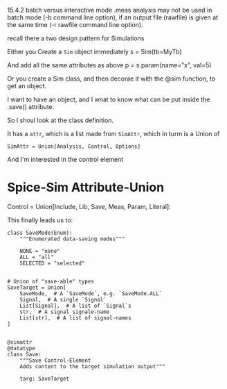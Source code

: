 15.4.2 batch versus interactive mode
.meas analysis may not be used in batch mode (-b command line option), if an output file (rawfile) is given at the same time (-r rawfile command line option).


recall there a two design pattern for Simulations

Either you Create a `Sim` object immediately
s = Sim(tb=MyTb)

And add all the same attributes as above
p = s.param(name="x", val=5)


Or you create a Sim class, and then decorae it with the @sim function, to get an object.

I want to have an object, and I wnat to know what can be put inside the .save() attribute.

So I shoul look at the class definition.

It has a `attr`, which is a list made from `SimAttr`, which in turm is a Union of

```
SimAttr = Union[Analysis, Control, Options]
```
And I'm interested in the control element

# Spice-Sim Attribute-Union
Control = Union[Include, Lib, Save, Meas, Param, Literal]:

This finally leads us to:

```
class SaveMode(Enum):
    """Enumerated data-saving modes"""

    NONE = "none"
    ALL = "all"
    SELECTED = "selected"


# Union of "save-able" types
SaveTarget = Union[
    SaveMode,  # A `SaveMode`, e.g. `SaveMode.ALL`
    Signal,  # A single `Signal`
    List[Signal],  # A list of `Signal`s
    str,  # A signal signale-name
    List[str],  # A list of signal-names
]


@simattr
@datatype
class Save:
    """Save Control-Element
    Adds content to the target simulation output"""

    targ: SaveTarget
```